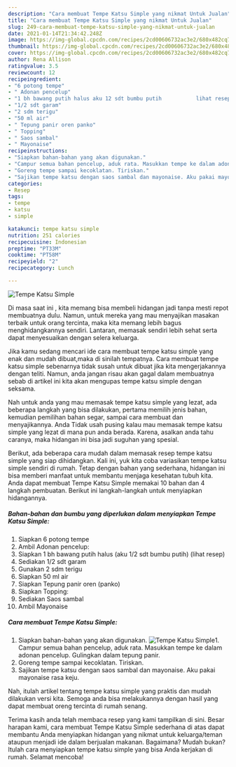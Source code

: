 ```yaml
---
description: "Cara membuat Tempe Katsu Simple yang nikmat Untuk Jualan"
title: "Cara membuat Tempe Katsu Simple yang nikmat Untuk Jualan"
slug: 249-cara-membuat-tempe-katsu-simple-yang-nikmat-untuk-jualan
date: 2021-01-14T21:34:42.248Z
image: https://img-global.cpcdn.com/recipes/2cd00606732ac3e2/680x482cq70/tempe-katsu-simple-foto-resep-utama.jpg
thumbnail: https://img-global.cpcdn.com/recipes/2cd00606732ac3e2/680x482cq70/tempe-katsu-simple-foto-resep-utama.jpg
cover: https://img-global.cpcdn.com/recipes/2cd00606732ac3e2/680x482cq70/tempe-katsu-simple-foto-resep-utama.jpg
author: Rena Allison
ratingvalue: 3.5
reviewcount: 12
recipeingredient:
- "6 potong tempe"
- " Adonan pencelup"
- "1 bh bawang putih halus aku 12 sdt bumbu putih           lihat resep"
- "1/2 sdt garam"
- "2 sdm terigu"
- "50 ml air"
- " Tepung panir oren panko"
- " Topping"
- " Saos sambal"
- " Mayonaise"
recipeinstructions:
- "Siapkan bahan-bahan yang akan digunakan."
- "Campur semua bahan pencelup, aduk rata. Masukkan tempe ke dalam adonan pencelup. Gulingkan dalam tepung panir."
- "Goreng tempe sampai kecoklatan. Tiriskan."
- "Sajikan tempe katsu dengan saos sambal dan mayonaise. Aku pakai mayonaise rasa keju."
categories:
- Resep
tags:
- tempe
- katsu
- simple

katakunci: tempe katsu simple 
nutrition: 251 calories
recipecuisine: Indonesian
preptime: "PT33M"
cooktime: "PT58M"
recipeyield: "2"
recipecategory: Lunch

---
```



![Tempe Katsu Simple](https://img-global.cpcdn.com/recipes/2cd00606732ac3e2/680x482cq70/tempe-katsu-simple-foto-resep-utama.jpg)

Di masa  saat ini , kita memang bisa membeli hidangan jadi tanpa mesti repot membuatnya dulu. Namun, untuk mereka yang mau menyajikan masakan terbaik untuk orang tercinta, maka kita memang lebih bagus menghidangkannya sendiri. Lantaran, memasak sendiri lebih sehat serta dapat menyesuaikan dengan selera keluarga.

Jika kamu sedang mencari ide cara membuat tempe katsu simple yang enak dan mudah dibuat,maka di sinilah tempatnya. Cara membuat tempe katsu simple  sebenarnya tidak susah untuk dibuat jika kita mengerjakannya dengan teliti. Namun, anda jangan risau akan gagal dalam membuatnya 
sebab di artikel ini kita akan mengupas tempe katsu simple dengan seksama.  



Nah untuk anda yang mau memasak tempe katsu simple yang lezat, ada beberapa langkah yang bisa dilakukan, pertama memilih jenis bahan, kemudian pemilihan bahan segar, sampai cara membuat dan menyajikannya. Anda Tidak usah pusing kalau mau memasak tempe katsu simple yang lezat di mana pun anda berada. Karena, asalkan anda  tahu caranya, maka hidangan ini bisa jadi suguhan yang spesial.

Berikut, ada beberapa cara mudah dalam memasak resep tempe katsu simple yang siap dihidangkan. Kali ini, yuk kita coba variasikan tempe katsu simple sendiri di rumah. Tetap dengan bahan yang sederhana, hidangan ini bisa memberi manfaat untuk membantu menjaga kesehatan tubuh kita. Anda dapat membuat Tempe Katsu Simple memakai 10 bahan dan 4 langkah pembuatan. Berikut ini langkah-langkah untuk menyiapkan hidangannya.

<!--inarticleads1-->

##### Bahan-bahan dan bumbu yang diperlukan dalam menyiapkan Tempe Katsu Simple:

1. Siapkan 6 potong tempe
1. Ambil  Adonan pencelup:
1. Siapkan 1 bh bawang putih halus (aku 1/2 sdt bumbu putih)           (lihat resep)
1. Sediakan 1/2 sdt garam
1. Gunakan 2 sdm terigu
1. Siapkan 50 ml air
1. Siapkan  Tepung panir oren (panko)
1. Siapkan  Topping:
1. Sediakan  Saos sambal
1. Ambil  Mayonaise




<!--inarticleads2-->

##### Cara membuat Tempe Katsu Simple:

1. Siapkan bahan-bahan yang akan digunakan.
<img src="https://img-global.cpcdn.com/steps/1064584fccacd3b2/160x128cq70/tempe-katsu-simple-langkah-memasak-1-foto.jpg" alt="Tempe Katsu Simple">1. Campur semua bahan pencelup, aduk rata. Masukkan tempe ke dalam adonan pencelup. Gulingkan dalam tepung panir.
1. Goreng tempe sampai kecoklatan. Tiriskan.
1. Sajikan tempe katsu dengan saos sambal dan mayonaise. Aku pakai mayonaise rasa keju.




Nah, itulah artikel tentang  tempe katsu simple  yang praktis dan mudah dilakukan versi kita. Semoga anda bisa melakukannya dengan hasil yang dapat membuat oreng tercinta di rumah senang. 

Terima kasih anda telah membaca resep yang kami tampilkan di sini. Besar harapan kami, cara membuat  Tempe Katsu Simple sederhana di atas dapat membantu Anda menyiapkan hidangan yang nikmat untuk keluarga/teman ataupun menjadi ide dalam berjualan makanan. Bagaimana? Mudah bukan? Itulah cara menyiapkan tempe katsu simple yang bisa Anda kerjakan di rumah. Selamat mencoba!

